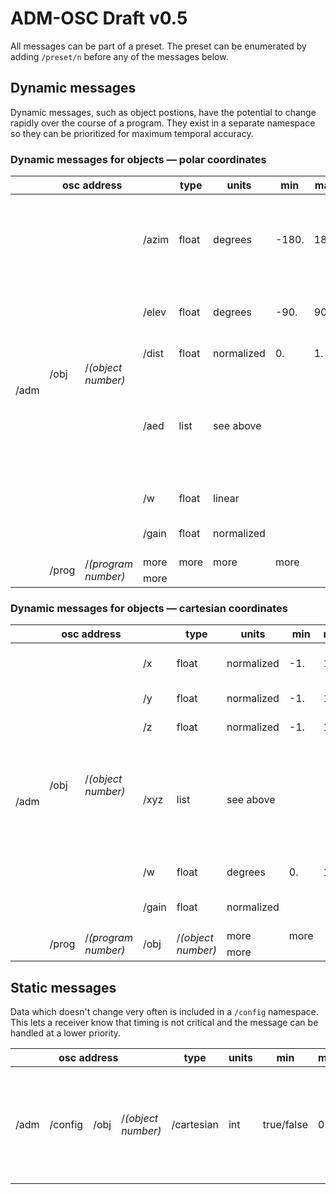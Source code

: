# ADM-OSC Draft v0.5
All messages can be part of a preset. The preset can be enumerated by adding `/preset/n` before any of the messages below.

## Dynamic messages
Dynamic messages, such as object postions, have the potential to change rapidly over the course of a program. They exist in a separate namespace so they can be prioritized for maximum temporal accuracy.

### Dynamic messages for objects &mdash; polar coordinates

<table>
    <thead>
        <tr>
            <th colspan=4>osc address</th>
            <th>type</th>
            <th>units</th>
            <th>min</th>
            <th>max</th>
            <th width="500px">description</th>
            <th width="300px">example</th>
            <th>status</th>
        </tr>
    </thead>
    <tbody>
        <tr>
            <td rowspan=8>/adm</td>
            <td rowspan=6>/obj</td>
            <td rowspan=6>/<i>(object number)</i></td>
            <td>/azim</td>
            <td>float</td>
            <td>degrees</td>
            <td>-180.</td>
            <td>180.</td>
            <td><b>azimuth</b> “theta - &#952;” of sound location. -90 is on the Right, 0 is in front.</td>
            <td>/adm/obj/4/azim -22.5</td>
            <td bgcolor="LightGreen">stable v0.4</td>
        </tr>
        <tr>
            <td>/elev</td>
            <td>float</td>
            <td>degrees</td>
            <td>-90.</td>
            <td>90.</td>
            <td><b>elevation</b> “phi - &#632;” of sound location</td>
            <td>/adm/obj/4/elev 12.7</td>
            <td bgcolor="LightGreen">stable v0.4</td>
        </tr>
        <tr>
            <td>/dist</td>
            <td>float</td>
            <td>normalized</td>
            <td>0.</td>
            <td>1.</td>
            <td><b>distance</b> “r” from origin</td>
            <td>/adm/obj/4/dist 0.9</td>
            <td bgcolor="LightGreen">stable v0.4</td>
        </tr>
        <tr>
            <td>/aed</td>
            <td>list</td>
            <td colspan=3>see above</td>
            <td>compact format enables synchronicity of position changes and also less network traffic</td>
            <td>/adm/obj/4/aed -22.5 12.7 0.9</td>
            <td bgcolor="LightGreen">stable v0.4</td>
        </tr>
        <tr>
            <td>/w</td>
            <td>float</td>
            <td>linear</td>
            <td></td>
            <td></td>
            <td>X-width</td>
            <td>/adm/obj/3/w 45.2</td>
            <td bgcolor="LightYellow"><a href="https://github.com/immersive-audio-live/ADM-OSC/issues/1">in progress</a></td>
        </tr>
        <tr>
            <td>/gain</td>
            <td>float</td>
            <td>normalized</td>
            <td></td>
            <td></td>
            <td>Apply a gain to the audio in the object.</td>
            <td>/adm/obj/3/gain 0.707</td>
            <td bgcolor="LightGreen">stable v0.4</td>
        </tr>
        <tr>
            <td rowspan=2>/prog</td>
            <td rowspan=2>/<i>(program number)</i></td>
            <td>more</td>
            <td>more</td>
            <td>more</td>
            <td>more</td>
        </tr>
        <tr>
            <td>more</td>
        </tr>
    </tbody>
</table>

### Dynamic messages for objects &mdash; cartesian coordinates

<table>
    <thead>
        <tr>
            <th colspan=4>osc address</th>
            <th>type</th>
            <th>units</th>
            <th>min</th>
            <th>max</th>
            <th width="500px">description</th>
            <th width="300px">example</th>
            <th>status</th>
        </tr>
    </thead>
    <tbody>
        <tr>
            <td rowspan=8>/adm</td>
            <td rowspan=6>/obj</td>
            <td rowspan=6>/<i>(object number)</i></td>
            <td>/x</td>
            <td>float</td>
            <td>normalized</td>
            <td>-1.</td>
            <td>1.</td>
            <td>left/right dimension. -1 is left</td>
            <td>/adm/obj/4/x -0.9</td>
            <td bgcolor="LightGreen">stable v0.4</td>
        </tr>
        <tr>
            <td>/y</td>
            <td>float</td>
            <td>normalized</td>
            <td>-1.</td>
            <td>1.</td>
            <td>front/back dimension</td>
            <td>/adm/obj/4/y 0.15</td>
            <td bgcolor="LightGreen">stable v0.4</td>
        </tr>
        <tr>
            <td>/z</td>
            <td>float</td>
            <td>normalized</td>
            <td>-1.</td>
            <td>1.</td>
            <td>top/bottom dimension</td>
            <td>/adm/obj/4/z 0.7</td>
            <td bgcolor="LightGreen">stable v0.4</td>
        </tr>
         <tr>
            <td>/xyz</td>
            <td>list</td>
            <td>see above</td>
            <td></td>
            <td></td>
            <td>compact format enables synchronicity of position changes and also less network traffic</td>
            <td>/adm/obj/4/xyz -0.9 0.15 0.7</td>
            <td bgcolor="LightGreen">stable v0.4</td>
        </tr>
            <td>/w</td>
            <td>float</td>
            <td>degrees</td>
            <td>0.</td>
            <td>180</td>
            <td>horizontal extent</td>
            <td>/adm/obj/3/w 45.2</td>
            <td bgcolor="LightYellow"><a href="https://github.com/immersive-audio-live/ADM-OSC/issues/2">in progress</a></td>
        </tr>
        <tr>
            <td>/gain</td>
            <td>float</td>
            <td>normalized</td>
            <td></td>
            <td></td>
            <td>Apply a gain to the audio in the object.</td>
            <td>/adm/obj/3/gain 0.707</td>
            <td bgcolor="LightGreen">stable v0.4</td>
        </tr>
        <tr>
            <td rowspan=2>/prog</td>
            <td rowspan=2>/<i>(program number)</i></td>
            <td rowspan=2>/obj</td>
            <td rowspan=2>/<i>(object number)</i></td>
            <td>more</td>
            <td>more</td>
        </tr>
        <tr>
            <td>more</td>
        </tr>
    </tbody>
</table>

## Static messages

Data which doesn't change very often is included in a `/config` namespace. This lets a receiver know that timing is not critical and the message can be handled at a lower priority.

<table>
    <thead>
        <tr>
            <th colspan=4>osc address</th>
            <th>type</th>
            <th>units</th>
            <th>min</th>
            <th>max</th>
            <th width="500px">description</th>
            <th width="300px">example</th>
            <th>status</th>
        </tr>
    </thead>
    <tbody>
        <tr>
            <td rowspan=8>/adm</td>
            <td rowspan=8>/config</td>
            <td rowspan=8>/obj</td>
            <td rowspan=8>/<i>(object number)</i></td>
            <td>/cartesian</td>
            <td>int</td>
            <td>true/false</td>
            <td>0</td>
            <td>1</td>
            <td>lif the flag is set to 1, Cartesian coordinates are used. Otherwise spherical coordinates are used.</td>
            <td>/adm/config/obj/1/cartesian 0</td>
            <td bgcolor="LightGreen">stable v0.4</td>
        </tr>
    </tbody>
</table>        
